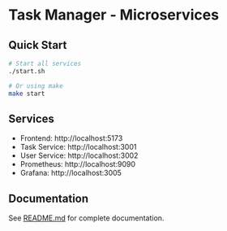 # Task Manager - Microservices

## Quick Start

```bash
# Start all services
./start.sh

# Or using make
make start
```

## Services

- Frontend: http://localhost:5173
- Task Service: http://localhost:3001
- User Service: http://localhost:3002
- Prometheus: http://localhost:9090
- Grafana: http://localhost:3005

## Documentation

See [README.md](README.md) for complete documentation.
